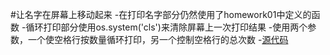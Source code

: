 #让名字在屏幕上移动起来
-在打印名字部分仍然使用了homework01中定义的函数
-循环打印部分使用os.system('cls')来清除屏幕上一次打印结果
-使用两个参数，一个使空格行按数量循环打印，另一个控制空格行的总次数
-[源代码]()
